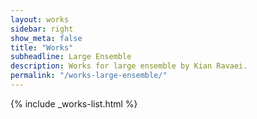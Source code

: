 ```yaml
---
layout: works
sidebar: right
show_meta: false
title: "Works"
subheadline: Large Ensemble
description: Works for large ensemble by Kian Ravaei.
permalink: "/works-large-ensemble/"
---
```


{% include _works-list.html %}